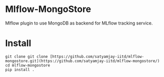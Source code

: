 # Mlflow-MongoStore
Mlflow plugin to use MongoDB as backend for MLflow tracking service.


# Install
    git clone git clone [https://github.com/satyamjay-iitd/mlflow-mongostore.git](https://github.com/satyamjay-iitd/mlflow-mongostore/)
    cd mlflow-mongostore
    pip install .
